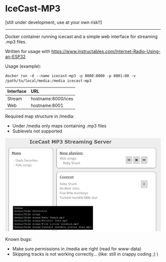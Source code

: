 IceCast-MP3
===========
[still under development, use at your own risk!!]

---

Docker container running icecast and a simple web interface for streaming .mp3 files.

Written for usage with https://www.instructables.com/Internet-Radio-Using-an-ESP32

Usage (example):
```
docker run -d --name icecast-mp3 -p 8000:8000 -p 8001:80 -v /path/to/local/media:/media icecast-mp3
```

|Interface| URL|
|:-|:-|
|Stream| hostname:8000/ices|
|Web| hostname:8001|

Required map structure in /media:
- Under /media only maps containing .mp3 files
- Sublevels not supported

![](./images/icecast-mp3.png)

Known bugs:
- Make sure permissions in /media are right (read for www-data)
- Skipping tracks is not working correctly... (like: still in crappy coding ;) )

